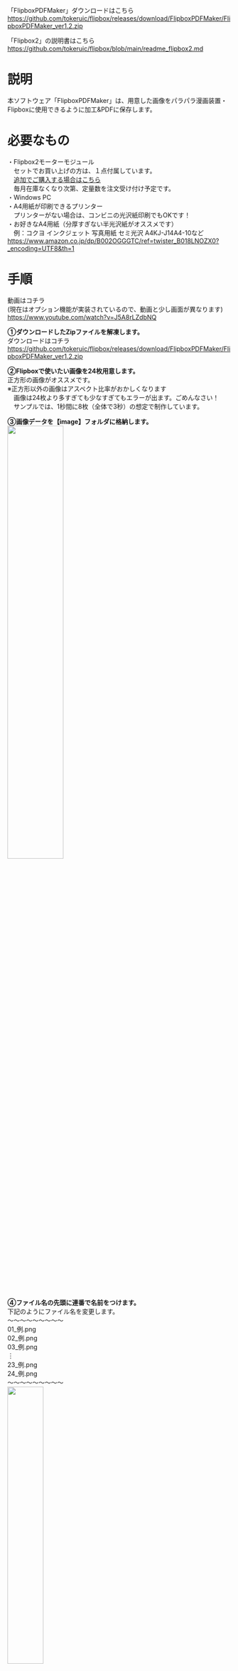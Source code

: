 「FlipboxPDFMaker」ダウンロードはこちら  
https://github.com/tokeruic/flipbox/releases/download/FlipboxPDFMaker/FlipboxPDFMaker_ver1.2.zip

「Flipbox2」の説明書はこちら  
https://github.com/tokeruic/flipbox/blob/main/readme_flipbox2.md  

# 説明
本ソフトウェア「FlipboxPDFMaker」は、用意した画像をパラパラ漫画装置・Flipboxに使用できるように加工&PDFに保存します。

# 必要なもの
・Flipbox2モーターモジュール  
　セットでお買い上げの方は、１点付属しています。  
　[追加でご購入する場合はこちら](https://saiyaco.booth.pm/items/6234946)  
　毎月在庫なくなり次第、定量数を注文受け付け予定です。  
・Windows PC  
・A4用紙が印刷できるプリンター  
　プリンターがない場合は、コンビニの光沢紙印刷でもOKです！  
・お好きなA4用紙（分厚すぎない半光沢紙がオススメです）  
　例：コクヨ インクジェット 写真用紙 セミ光沢 A4KJ-J14A4-10など  
 https://www.amazon.co.jp/dp/B002OGGGTC/ref=twister_B018LNOZX0?_encoding=UTF8&th=1  


# 手順
動画はコチラ  
(現在はオプション機能が実装されているので、動画と少し画面が異なります)  
https://www.youtube.com/watch?v=J5A8rLZdbNQ  

**①ダウンロードしたZipファイルを解凍します。**  
ダウンロードはコチラ  
https://github.com/tokeruic/flipbox/releases/download/FlipboxPDFMaker/FlipboxPDFMaker_ver1.2.zip  
  
**②Flipboxで使いたい画像を24枚用意します。**   
正方形の画像がオススメです。  
※正方形以外の画像はアスペクト比率がおかしくなります  
　画像は24枚より多すぎても少なすぎてもエラーが出ます。ごめんなさい！  
　サンプルでは、1秒間に8枚（全体で3秒）の想定で制作しています。  

**③画像データを【image】フォルダに格納します。**  
<img src="https://github.com/tokeruic/flipbox/assets/69045494/0a0f925a-52fc-4331-8720-5637e5951a9d" width="50%">   
  
**④ファイル名の先頭に連番で名前をつけます。**  
下記のようにファイル名を変更します。  
～～～～～～～～～  
01_例.png  
02_例.png  
03_例.png  
︙  
23_例.png  
24_例.png  
～～～～～～～～～  
<img src="https://github.com/tokeruic/flipbox/assets/69045494/14f7425a-b6bb-4ebd-ab5c-12115daabc3f" width="40%">   
  
※1枚目から9枚目のファイル名は、「01」「02」のように必ず先頭に0をつけてください。  
※ファイル名が全て同じであれば、連番を末尾につけてもOKです。  

**⑤「Flipbox.exe」を起動します。**  
![image](https://github.com/tokeruic/flipbox/assets/69045494/2fb7f6e5-a34f-47f7-b285-b2dc8a228b32)  
  
![image](https://github.com/tokeruic/flipbox/assets/69045494/e8f4a138-0dc2-41fe-9d71-dec06b5bfc89)
  
●「中央に線をつける」のチェックボックスをオンにすると、各画像の中央に線がつきます。  
　カット後に折る際、中央でキレイに折りやすくなります。  目立たない色を選びましょう。  
　きれいにカットできない場合にオススメですが、基本的には不要です！  
  
●「フレームをつける」のチェックボックスをオンにすると、フレームがつきます。  
　背景が白い絵を使う時にオススメです。目立たない色を選びましょう。  
  
**⑥「データ作成開始！」ボタンを押すとデータ作成が始まります！**

成功すると、下記2種類のPDFデータが生成されます。  
【Flipbox_black】【Flipbox_white】  
![image](https://github.com/tokeruic/flipbox/assets/69045494/9c0bd7de-594e-4500-a075-7467b1b39dd5)  

ノンブル（画像右下に記載されるページ数）の色違いですので、お好きなほうをお選びください！  

**⑦PDFをA4で印刷して、ハサミ・カッター等で切り取ってください。**  
印刷時、詳細設定にある倍率は【100%】で印刷してください。  
怪我しないように気をつけて！  

**⑧1mmくらいの太さの棒を長さ4.9cmに切ります。**  
棒は【タミヤ 楽しい工作シリーズ No.174 プラ材1mm丸棒10本入】がオススメです！  
  
**⑨棒に糊づけします（詳細は下記参照ください！）**  
https://github.com/tokeruic/flipbox/blob/main/readme2.md  
  
**⑩ハンドルモジュールにセットして完成！**  
  
**------------  
分からないところや不具合がある場合は、お気軽に下記メールアドレスまでご連絡ください！  
worstvegetable@gmail.com  
------------**

# 利用規約

①当ソフトの公序良俗に反する使用を禁止します。  
②当ソフトの営利目的による無断使用を禁止します。  
③本規約は予告なく変更する場合があります。  

# 免責事項

当ソフトの利用にあたって、何らかの不具合やトラブルが生じたとしても一切の責任を負いません。  
自己責任でご利用ください。  

